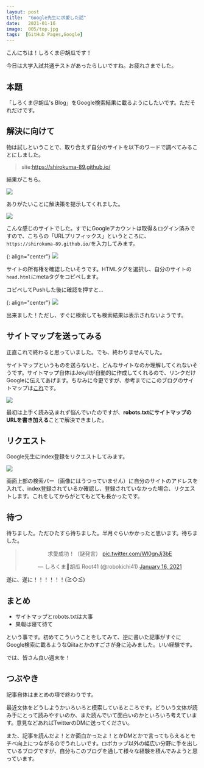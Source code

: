 ```yaml
---
layout: post
title:  "Google先生に求愛した話"
date:   2021-01-16
image:  005/top.jpg
tags:  [GitHub Pages,Google]
---
```

こんにちは！しろくま＠胡瓜です！

今日は大学入試共通テストがあったらしいですね。お疲れさまでした。

## 本題

「しろくま＠胡瓜's Blog」をGoogle検索結果に載るようにしたいです。ただそれだけです。

## 解決に向けて

物は試しということで、取り合えず自分のサイトを以下のワードで調べてみることにしました。

> site:https://shirokuma-89.github.io/

結果がこちら。

![]({{site.baseurl}}/img/005/001.png)

ありがたいことに解決策を提示してくれました。

![]({{site.baseurl}}/img/005/002.png)

こんな感じのサイトでした。すでにGoogleアカウントは取得＆ログイン済みですので、こちらの「URLプリフィックス」というところに、`https://shirokuma-89.github.io/`を入力してみます。

{: align="center"}
![]({{site.baseurl}}/img/005/003.png)

サイトの所有権を確認したいそうです。HTMLタグを選択し、自分のサイトの`head.html`にmetaタグをコピペします。

コピペしてPushした後に確認を押すと...

{: align="center"}
![]({{site.baseurl}}/img/005/004.png)

出来ました！ただし、すぐに検索しても検索結果は表示されないようです。

## サイトマップを送ってみる

正直これで終わると思っていました。でも、終わりませんでした。

サイトマップというものを送らないと、どんなサイトなのか理解してくれないそうです。サイトマップ自体はJekyllが自動的に作成してくれるので、リンクだけGoogleに伝えてあげます。ちなみに今更ですが、参考までにこのブログのサイトマップは[これ](https://shirokuma-89.github.io/sitemap.xml)です。

![]({{site.baseurl}}/img/005/005.png)

最初は上手く読み込まれず悩んでいたのですが、**robots.txtにサイトマップのURLを書き加える**ことで解決できました。

## リクエスト

Google先生にindex登録をリクエストしてみます。

![]({{site.baseurl}}/img/005/006.png)

画面上部の検索バー（画像にはうつっていません）に自分のサイトのアドレスを入れて、index登録されているか確認し、登録されていなかった場合、リクエストします。これをしてからがとてもとても長かったです。

## 待つ

待ちました。ただひたすら待ちました。半月ぐらいかかったと思います。待ちました。

<center><blockquote class="twitter-tweet" data-theme="dark"><p lang="ja" dir="ltr">求愛成功！（謎発言） <a href="https://t.co/Wl0gnJj3bE">pic.twitter.com/Wl0gnJj3bE</a></p>&mdash; しろくま🥒胡瓜 Root41 (@robokichi41) <a href="https://twitter.com/robokichi41/status/1350319014065541122?ref_src=twsrc%5Etfw">January 16, 2021</a></blockquote> <script async src="https://platform.twitter.com/widgets.js" charset="utf-8"></script></center>

遂に、遂に！！！！！！(≧◇≦)

## まとめ

- サイトマップとrobots.txtは大事
- 果報は寝て待て

という事です。初めてこういうことをしてみて、逆に書いた記事がすぐにGoogle検索に載るようなQiitaとかのすごさが身に沁みました。いい経験です。

では、皆さん良い週末を！

## つぶやき

記事自体はまとめの項で終わりです。

最近文体をどうしようかいろいろと模索しているところです。どういう文体が読み手にとって読みやすいのか、また読んでいて面白いのかといろいろ考えています。意見などあればTwitterのDMに送ってください。

また、記事を読んだよ！とか面白かったよ！とかDMとかで言ってもらえるとモチベ向上につながるのでうれしいです。ロボカップ以外の幅広い分野に手を出しているブログですが、自分もこのブログを通して様々な経験を積んでみようと思っています。